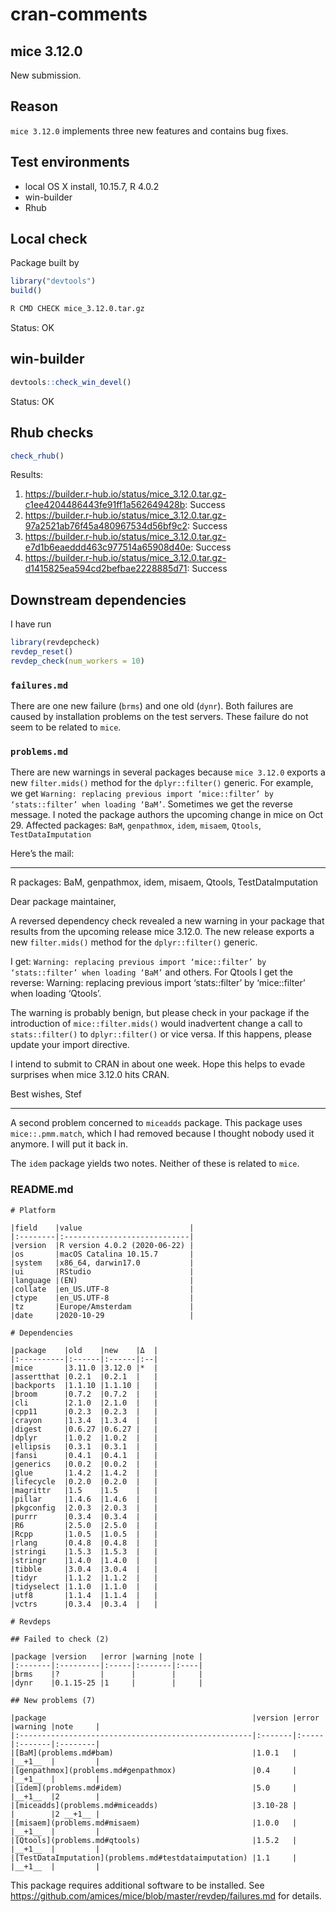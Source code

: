 cran-comments
================

## mice 3.12.0

New submission.

## Reason

`mice 3.12.0` implements three new features and contains bug fixes.

## Test environments

  - local OS X install, 10.15.7, R 4.0.2
  - win-builder
  - Rhub

## Local check

Package built by

``` r
library("devtools")
build()
```

``` bash
R CMD CHECK mice_3.12.0.tar.gz
```

Status: OK

## win-builder

``` r
devtools::check_win_devel()
```

Status: OK

## Rhub checks

``` r
check_rhub()
```

Results:

1.  <https://builder.r-hub.io/status/mice_3.12.0.tar.gz-c1ee4204486443fe91ff1a562649428b>:
    Success
2.  <https://builder.r-hub.io/status/mice_3.12.0.tar.gz-97a2521ab76f45a480967534d56bf9c2>:
    Success
3.  <https://builder.r-hub.io/status/mice_3.12.0.tar.gz-e7d1b6eaeddd463c977514a65908d40e>:
    Success
4.  <https://builder.r-hub.io/status/mice_3.12.0.tar.gz-d1415825ea594cd2befbae2228885d71>:
    Success

## Downstream dependencies

I have run

``` r
library(revdepcheck)
revdep_reset()
revdep_check(num_workers = 10)
```

### `failures.md`

There are one new failure (`brms`) and one old (`dynr`). Both failures
are caused by installation problems on the test servers. These failure
do not seem to be related to `mice`.

### `problems.md`

There are new warnings in several packages because `mice 3.12.0` exports
a new `filter.mids()` method for the `dplyr::filter()` generic. For
example, we get `Warning: replacing previous import ‘mice::filter’ by
‘stats::filter’ when loading ‘BaM’`. Sometimes we get the reverse
message. I noted the package authors the upcoming change in mice on Oct
29. Affected packages: `BaM`, `genpathmox`, `idem`, `misaem`, `Qtools`,
`TestDataImputation`

Here’s the mail:

-----

R packages: BaM, genpathmox, idem, misaem, Qtools, TestDataImputation

Dear package maintainer,

A reversed dependency check revealed a new warning in your package that
results from the upcoming release mice 3.12.0. The new release exports a
new `filter.mids()` method for the `dplyr::filter()` generic.

I get: `Warning: replacing previous import ‘mice::filter’ by
‘stats::filter’ when loading ‘BaM’` and others. For Qtools I get the
reverse: Warning: replacing previous import ‘stats::filter’ by
‘mice::filter’ when loading ‘Qtools’.

The warning is probably benign, but please check in your package if the
introduction of `mice::filter.mids()` would inadvertent change a call to
`stats::filter()` to `dplyr::filter()` or vice versa. If this happens,
please update your import directive.

I intend to submit to CRAN in about one week. Hope this helps to evade
surprises when mice 3.12.0 hits CRAN.

Best wishes, Stef

-----

A second problem concerned to `miceadds` package. This package uses
`mice::.pmm.match`, which I had removed because I thought nobody used it
anymore. I will put it back in.

The `idem` package yields two notes. Neither of these is related to
`mice`.

### README.md

    # Platform
    
    |field    |value                        |
    |:--------|:----------------------------|
    |version  |R version 4.0.2 (2020-06-22) |
    |os       |macOS Catalina 10.15.7       |
    |system   |x86_64, darwin17.0           |
    |ui       |RStudio                      |
    |language |(EN)                         |
    |collate  |en_US.UTF-8                  |
    |ctype    |en_US.UTF-8                  |
    |tz       |Europe/Amsterdam             |
    |date     |2020-10-29                   |
    
    # Dependencies
    
    |package    |old    |new    |Δ  |
    |:----------|:------|:------|:--|
    |mice       |3.11.0 |3.12.0 |*  |
    |assertthat |0.2.1  |0.2.1  |   |
    |backports  |1.1.10 |1.1.10 |   |
    |broom      |0.7.2  |0.7.2  |   |
    |cli        |2.1.0  |2.1.0  |   |
    |cpp11      |0.2.3  |0.2.3  |   |
    |crayon     |1.3.4  |1.3.4  |   |
    |digest     |0.6.27 |0.6.27 |   |
    |dplyr      |1.0.2  |1.0.2  |   |
    |ellipsis   |0.3.1  |0.3.1  |   |
    |fansi      |0.4.1  |0.4.1  |   |
    |generics   |0.0.2  |0.0.2  |   |
    |glue       |1.4.2  |1.4.2  |   |
    |lifecycle  |0.2.0  |0.2.0  |   |
    |magrittr   |1.5    |1.5    |   |
    |pillar     |1.4.6  |1.4.6  |   |
    |pkgconfig  |2.0.3  |2.0.3  |   |
    |purrr      |0.3.4  |0.3.4  |   |
    |R6         |2.5.0  |2.5.0  |   |
    |Rcpp       |1.0.5  |1.0.5  |   |
    |rlang      |0.4.8  |0.4.8  |   |
    |stringi    |1.5.3  |1.5.3  |   |
    |stringr    |1.4.0  |1.4.0  |   |
    |tibble     |3.0.4  |3.0.4  |   |
    |tidyr      |1.1.2  |1.1.2  |   |
    |tidyselect |1.1.0  |1.1.0  |   |
    |utf8       |1.1.4  |1.1.4  |   |
    |vctrs      |0.3.4  |0.3.4  |   |
    
    # Revdeps
    
    ## Failed to check (2)
    
    |package |version   |error |warning |note |
    |:-------|:---------|:-----|:-------|:----|
    |brms    |?         |      |        |     |
    |dynr    |0.1.15-25 |1     |        |     |
    
    ## New problems (7)
    
    |package                                              |version |error |warning |note     |
    |:----------------------------------------------------|:-------|:-----|:-------|:--------|
    |[BaM](problems.md#bam)                               |1.0.1   |      |__+1__  |         |
    |[genpathmox](problems.md#genpathmox)                 |0.4     |      |__+1__  |         |
    |[idem](problems.md#idem)                             |5.0     |      |__+1__  |2        |
    |[miceadds](problems.md#miceadds)                     |3.10-28 |      |        |2 __+1__ |
    |[misaem](problems.md#misaem)                         |1.0.0   |      |__+1__  |         |
    |[Qtools](problems.md#qtools)                         |1.5.2   |      |__+1__  |         |
    |[TestDataImputation](problems.md#testdataimputation) |1.1     |      |__+1__  |         |

This package requires additional software to be installed. See
<https://github.com/amices/mice/blob/master/revdep/failures.md> for
details.
